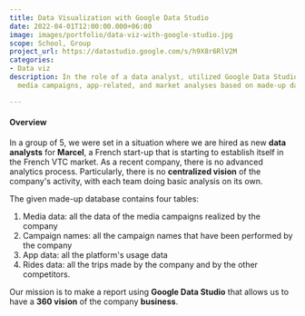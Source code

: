 ```yaml
---
title: Data Visualization with Google Data Studio
date: 2022-04-01T12:00:00.000+06:00
image: images/portfolio/data-viz-with-google-studio.jpg
scope: School, Group
project_url: https://datastudio.google.com/s/h9X8r6RlV2M
categories:
- Data viz
description: In the role of a data analyst, utilized Google Data Studio to perform
  media campaigns, app-related, and market analyses based on made-up data.

---
```

#### Overview

In a group of 5, we were set in a situation where we are hired as new **data analysts** for **Marcel**, a French start-up that is starting to establish itself in the French VTC market. As a recent company, there is no advanced analytics process. Particularly, there is no **centralized vision** of the company's activity, with each team doing basic analysis on its own.

The given made-up database contains four tables:

1. Media data: all the data of the media campaigns realized by the company
2. Campaign names: all the campaign names that have been performed by the company
3. App data: all the platform's usage data
4. Rides data: all the trips made by the company and by the other competitors.

Our mission is to make a report using **Google Data Studio** that allows us to have a **360 vision** of the company **business**.